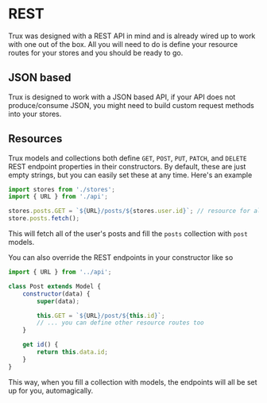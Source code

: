 # REST

Trux was designed with a REST API in mind and is already wired up to work with one out of the box. All you will need to do is define your resource routes for your stores and you should be ready to go.

## JSON based

Trux is designed to work with a JSON based API, if your API does not produce/consume JSON, you might need to build custom request methods into your stores.

## Resources

Trux models and collections both define `GET`, `POST`, `PUT`, `PATCH`, and `DELETE` REST endpoint properties in their constructors. By default, these are just empty strings, but you can easily set these at any time.  Here's an example

```js
import stores from './stores';
import { URL } from './api';

stores.posts.GET = `${URL}/posts/${stores.user.id}`; // resource for all of the user's posts
store.posts.fetch();
```

This will fetch all of the user's posts and fill the `posts` collection with `post` models.

You can also override the REST endpoints in your constructor like so

```js
import { URL } from '../api';

class Post extends Model {
    constructor(data) {
        super(data);

        this.GET = `${URL}/post/${this.id}`;
        // ... you can define other resource routes too
    }

    get id() {
        return this.data.id;
    }
}
```

This way, when you fill a collection with models, the endpoints will all be set up for you, automagically.



